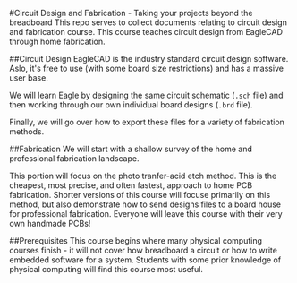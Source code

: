 #Circuit Design and Fabrication - Taking your projects beyond the breadboard
This repo serves to collect documents relating to circuit design and fabrication course. This course teaches circuit design from EagleCAD through home fabrication.

##Circuit Design
EagleCAD is the industry standard circuit design software. Aslo, it's free to use (with some board size restrictions) and has a massive user base. 

We will learn Eagle by designing the same circuit schematic (``.sch`` file) and then working through our own individual board designs (``.brd`` file).

Finally, we will go over how to export these files for a variety of fabrication methods.

##Fabrication
We will start with a shallow survey of the home and professional fabrication landscape.

This portion will focus on the photo tranfer-acid etch method. This is the cheapest, most precise, and often fastest, approach to home PCB fabrication. Shorter versions of this course will focuse primarily on this method, but also demonstrate how to send designs files to a board house for professional fabrication. Everyone will leave this course with their very own handmade PCBs!  

##Prerequisites
This course begins where many physical computing courses finish - it will not cover how breadboard a circuit or how to write embedded software for a system. Students with some prior knowledge of physical computing will find this course most useful.
